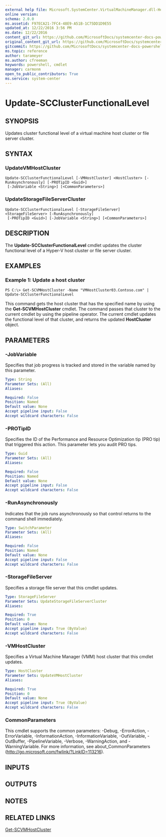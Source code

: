 ```yaml
---
external help file: Microsoft.SystemCenter.VirtualMachineManager.dll-Help.xml
online version: 
schema: 2.0.0
ms.assetid: F97ECA21-7FC4-48E9-A51B-1C75DD1D9E55
updated_at: 12/22/2016 3:56 PM
ms.date: 12/22/2016
content_git_url: https://github.com/MicrosoftDocs/systemcenter-docs-powershell/blob/master/systemcenter-cmdlets/SystemCenter2016/VirtualMachineManager/vlatest/Update-SCClusterFunctionalLevel.md
original_content_git_url: https://github.com/MicrosoftDocs/systemcenter-docs-powershell/blob/master/systemcenter-cmdlets/SystemCenter2016/VirtualMachineManager/vlatest/Update-SCClusterFunctionalLevel.md
gitcommit: https://github.com/MicrosoftDocs/systemcenter-docs-powershell/blob/96e5647587661652225fbdd2c797cd4d59d542bc/systemcenter-cmdlets/SystemCenter2016/VirtualMachineManager/vlatest/Update-SCClusterFunctionalLevel.md
ms.topic: reference
author: tarameyer
ms.author: cfreeman
keywords: powershell, cmdlet
manager: carmonm
open_to_public_contributors: True
ms.service: system-center
---
```


# Update-SCClusterFunctionalLevel

## SYNOPSIS
Updates cluster functional level of a virtual machine host cluster or file server cluster.

## SYNTAX

### UpdateVMHostCluster
```
Update-SCClusterFunctionalLevel [-VMHostCluster] <HostCluster> [-RunAsynchronously] [-PROTipID <Guid>]
 [-JobVariable <String>] [<CommonParameters>]
```

### UpdateStorageFileServerCluster
```
Update-SCClusterFunctionalLevel [-StorageFileServer] <StorageFileServer> [-RunAsynchronously]
 [-PROTipID <Guid>] [-JobVariable <String>] [<CommonParameters>]
```

## DESCRIPTION
The **Update-SCClusterFunctionalLevel** cmdlet updates the cluster functional level of a Hyper-V host cluster or file server cluster.

## EXAMPLES

### Example 1: Update a host cluster
```
PS C:\> Get-SCVMHostCluster -Name "VMHostCluster03.Contoso.com" | Update-SCClusterFunctionalLevel
```

This command gets the host cluster that has the specified name by using the **Get-SCVMHostCluster** cmdlet.
The command passes that cluster to the current cmdlet by using the pipeline operator.
The current cmdlet updates the functional level of that cluster, and returns the updated **HostCluster** object.

## PARAMETERS

### -JobVariable
Specifies that job progress is tracked and stored in the variable named by this parameter.

```yaml
Type: String
Parameter Sets: (All)
Aliases: 

Required: False
Position: Named
Default value: None
Accept pipeline input: False
Accept wildcard characters: False
```

### -PROTipID
Specifies the ID of the Performance and Resource Optimization tip (PRO tip) that triggered this action.
This parameter lets you audit PRO tips.

```yaml
Type: Guid
Parameter Sets: (All)
Aliases: 

Required: False
Position: Named
Default value: None
Accept pipeline input: False
Accept wildcard characters: False
```

### -RunAsynchronously
Indicates that the job runs asynchronously so that control returns to the command shell immediately.

```yaml
Type: SwitchParameter
Parameter Sets: (All)
Aliases: 

Required: False
Position: Named
Default value: None
Accept pipeline input: False
Accept wildcard characters: False
```

### -StorageFileServer
Specifies a storage file server that this cmdlet updates.

```yaml
Type: StorageFileServer
Parameter Sets: UpdateStorageFileServerCluster
Aliases: 

Required: True
Position: 0
Default value: None
Accept pipeline input: True (ByValue)
Accept wildcard characters: False
```

### -VMHostCluster
Specifies a Virtual Machine Manager (VMM) host cluster that this cmdlet updates.

```yaml
Type: HostCluster
Parameter Sets: UpdateVMHostCluster
Aliases: 

Required: True
Position: 0
Default value: None
Accept pipeline input: True (ByValue)
Accept wildcard characters: False
```

### CommonParameters
This cmdlet supports the common parameters: -Debug, -ErrorAction, -ErrorVariable, -InformationAction, -InformationVariable, -OutVariable, -OutBuffer, -PipelineVariable, -Verbose, -WarningAction, and -WarningVariable. For more information, see about_CommonParameters (http://go.microsoft.com/fwlink/?LinkID=113216).

## INPUTS

## OUTPUTS

## NOTES

## RELATED LINKS

[Get-SCVMHostCluster](xref:SystemCenter2016/VirtualMachineManager/vlatest/Get-SCVMHostCluster.md)


